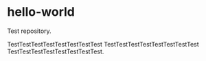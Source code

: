 # hello-world
Test repository.

TestTestTestTestTestTestTestTest
TestTestTestTestTestTestTestTest
TestTestTestTestTestTestTestTest.
